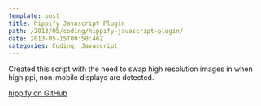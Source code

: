 ```yaml
---
template: post
title: hippify Javascript Plugin
path: /2013/05/coding/hippify-javascript-plugin/
date: 2013-05-15T00:58:46Z
categories: Coding, Javascript
---
```

Created this script with the need to swap high resolution images in when high ppi, non-mobile displays are detected.

[hippify on GitHub](https://github.com/colbyfayock/hippify)